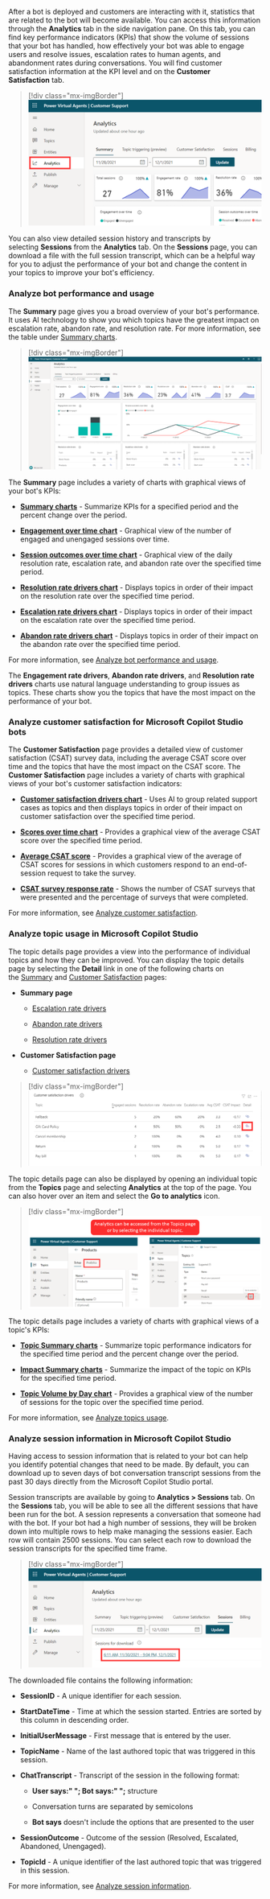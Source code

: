 After a bot is deployed and customers are interacting with it, statistics that are related to the bot will become available. You can access this information through the **Analytics** tab in the side navigation pane. On this tab, you can find key performance indicators (KPIs) that show the volume of sessions that your bot has handled, how effectively your bot was able to engage users and resolve issues, escalation rates to human agents, and abandonment rates during conversations. You will find customer satisfaction information at the KPI level and on the **Customer Satisfaction** tab.

> [!div class="mx-imgBorder"]
> [![Screenshot of the analytics that are captured with bots.](../media/5-1.png)](../media/5-1.png#lightbox)

You can also view detailed session history and transcripts by selecting **Sessions** from the **Analytics** tab. On the **Sessions** page, you can download a file with the full session transcript, which can be a helpful way for you to adjust the performance of your bot and change the content in your topics to improve your bot's efficiency.

### Analyze bot performance and usage

The **Summary** page gives you a broad overview of your bot's performance. It uses AI technology to show you which topics have the greatest impact on escalation rate, abandon rate, and resolution rate. For more information, see the table under [Summary charts](/power-virtual-agents/analytics-summary#summary-charts/).

> [!div class="mx-imgBorder"]
> [![Screenshot of captured analytics page summary details.](../media/5-2.png)](../media/5-2.png#lightbox)

The **Summary** page includes a variety of charts with graphical views of your bot's KPIs:

- **[Summary charts](/power-virtual-agents/analytics-summary#summary-charts)** - Summarize KPIs for a specified period and the percent change over the period.

- **[Engagement over time chart](/power-virtual-agents/analytics-summary#engagement-over-time-chart)** - Graphical view of the number of engaged and unengaged sessions over time.

- **[Session outcomes over time chart](/power-virtual-agents/analytics-summary#session-outcomes-over-time-chart)** - Graphical view of the daily resolution rate, escalation rate, and abandon rate over the specified time period.

- **[Resolution rate drivers chart](/power-virtual-agents/analytics-summary#resolution-rate-drivers-chart)** - Displays topics in order of their impact on the resolution rate over the specified time period.

- **[Escalation rate drivers chart](/power-virtual-agents/analytics-summary#escalation-rate-drivers-chart)** - Displays topics in order of their impact on the escalation rate over the specified time period.

- **[Abandon rate drivers chart](/power-virtual-agents/analytics-summary#abandon-rate-drivers-chart)** - Displays topics in order of their impact on the abandon rate over the specified time period.

For more information, see [Analyze bot performance and usage](/power-virtual-agents/analytics-summary/?azure-portal=true).

The **Engagement rate drivers**, **Abandon rate drivers**, and **Resolution rate drivers** charts use natural language understanding to group issues as topics. These charts show you the topics that have the most impact on the performance of your bot.

### Analyze customer satisfaction for Microsoft Copilot Studio bots

The **Customer Satisfaction** page provides a detailed view of customer satisfaction (CSAT) survey data, including the average CSAT score over time and the topics that have the most impact on the CSAT score. The **Customer Satisfaction** page includes a variety of charts with graphical views of your bot's customer satisfaction indicators:

- **[Customer satisfaction drivers chart](/power-virtual-agents/analytics-csat#customer-satisfaction-drivers-chart)** - Uses AI to group related support cases as topics and then displays topics in order of their impact on customer satisfaction over the specified time period.

- **[Scores over time chart](/power-virtual-agents/analytics-csat#scores-over-time-chart)** - Provides a graphical view of the average CSAT score over the specified time period.

- **[Average CSAT score](/power-virtual-agents/analytics-csat#average-csat-score-chart)** - Provides a graphical view of the average of CSAT scores for sessions in which customers respond to an end-of-session request to take the survey.

- **[CSAT survey response rate](/power-virtual-agents/analytics-csat#csat-survey-response-rate-chart)** - Shows the number of CSAT surveys that were presented and the percentage of surveys that were completed.

For more information, see [Analyze customer satisfaction](/power-virtual-agents/analytics-csat/?azure-portal=true).

### Analyze topic usage in Microsoft Copilot Studio

The topic details page provides a view into the performance of individual topics and how they can be improved. You can display the topic details page by selecting the **Detail** link in one of the following charts on the [Summary](/power-virtual-agents/analytics-summary/?azure-portal=true) and [Customer Satisfaction](/power-virtual-agents/analytics-csat/?azure-portal=true) pages:

- **Summary page**

  - [Escalation rate drivers](/power-virtual-agents/analytics-summary#escalation-rate-drivers-chart)

  - [Abandon rate drivers](/power-virtual-agents/analytics-summary#abandon-rate-drivers-chart)

  - [Resolution rate drivers](/power-virtual-agents/analytics-summary#resolution-rate-drivers-chart)

- **Customer Satisfaction page**

  - [Customer satisfaction drivers](/power-virtual-agents/analytics-csat#customer-satisfaction-drivers-chart)

> [!div class="mx-imgBorder"]
> [![Screenshot of how escalation rate drivers are viewed.](../media/5-3.png)](../media/5-3.png#lightbox)

The topic details page can also be displayed by opening an individual topic from the **Topics** page and selecting **Analytics** at the top of the page. You can also hover over an item and select the **Go to analytics** icon.

> [!div class="mx-imgBorder"]
> [![Analytics can be accessed from the topics page and from the individual topic.](../media/5-5.png)](../media/5-5.png#lightbox)

The topic details page includes a variety of charts with graphical views of a topic's KPIs:

- **[Topic Summary charts](/power-virtual-agents/analytics-topic-details#topic-summary-charts)** - Summarize topic performance indicators for the specified time period and the percent change over the period.

- **[Impact Summary charts](/power-virtual-agents/analytics-topic-details#impact-summary-charts)** - Summarize the impact of the topic on KPIs for the specified time period.

- **[Topic Volume by Day chart](/power-virtual-agents/analytics-topic-details#topic-volume-by-day-chart)** - Provides a graphical view of the number of sessions for the topic over the specified time period.

For more information, see [Analyze topics usage](/power-virtual-agents/analytics-topic-details/?azure-portal=true).

### Analyze session information in Microsoft Copilot Studio

Having access to session information that is related to your bot can help you identify potential changes that need to be made. By default, you can download up to seven days of bot conversation transcript sessions from the past 30 days directly from the Microsoft Copilot Studio portal.

Session transcripts are available by going to **Analytics > Sessions** tab. On the **Sessions** tab, you will be able to see all the different sessions that have been run for the bot. A session represents a conversation that someone had with the bot. If your bot had a high number of sessions, they will be broken down into multiple rows to help make managing the sessions easier. Each row will contain 2500 sessions. You can select each row to download the session transcripts for the specified time frame.

> [!div class="mx-imgBorder"]
> [![Screenshot of how analytics sessions are prepared for download.](../media/5-6.png)](../media/5-6.png#lightbox)

The downloaded file contains the following information:

- **SessionID** - A unique identifier for each session.

- **StartDateTime** - Time at which the session started. Entries are sorted by this column in descending order.

- **InitialUserMessage** - First message that is entered by the user.

- **TopicName** - Name of the last authored topic that was triggered in this session.

- **ChatTranscript** - Transcript of the session in the following format:

  - **User says:" "; Bot says:" ";** structure

  - Conversation turns are separated by semicolons

  - **Bot says** doesn't include the options that are presented to the user

- **SessionOutcome** - Outcome of the session (Resolved, Escalated, Abandoned, Unengaged).

- **TopicId** - A unique identifier of the last authored topic that was triggered in this session.

For more information, see [Analyze session information](/power-virtual-agents/analytics-sessions/?azure-portal=true).
